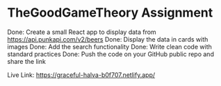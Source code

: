 # TheGoodGameTheory Assignment

Done: Create a small React app to display data from https://api.punkapi.com/v2/beers 
Done: Display the data in cards with images 
Done: Add the search functionality 
Done: Write clean code with standard practices 
Done: Push the code on your GitHub public repo and share the link

Live Link: https://graceful-halva-b0f707.netlify.app/
